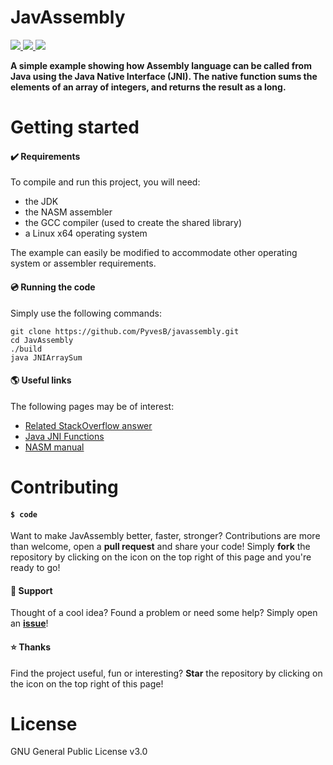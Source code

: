 # JavAssembly
<a href="https://github.com/PyvesB/JavAssembly/blob/master/LICENSE">
<img src ="https://img.shields.io/github/license/PyvesB/JavAssembly.svg" />
</a>
<a href="https://github.com/PyvesB/JavAssembly/issues">
<img src ="https://img.shields.io/github/issues/PyvesB/JavAssembly.svg" />
</a>
<a href="https://github.com/PyvesB/JavAssembly/stargazers">
<img src ="https://img.shields.io/github/stars/PyvesB/JavAssembly.svg" />
</a>

**A simple example showing how Assembly language can be called from Java using the Java Native Interface (JNI). The native function sums the elements of an array of integers, and returns the result as a long.**

# Getting started

#### :heavy_check_mark: Requirements

To compile and run this project, you will need:
- the JDK
- the NASM assembler
- the GCC compiler (used to create the shared library)
- a Linux x64 operating system

The example can easily be modified to accommodate other operating system or assembler requirements.

#### :cd: Running the code

Simply use the following commands:
```
git clone https://github.com/PyvesB/javassembly.git
cd JavAssembly
./build
java JNIArraySum
```

#### :earth_americas: Useful links

The following pages may be of interest:
- [Related StackOverflow answer](https://stackoverflow.com/questions/11632078/code-injecting-assembly-inlining-in-java/43926410#43926410)
- [Java JNI Functions](http://docs.oracle.com/javase/8/docs/technotes/guides/jni/spec/functions.html)
- [NASM manual](http://www.nasm.us/xdoc/2.13.01/html/nasmdoc0.html) 

# Contributing

#### `$ code`

Want to make JavAssembly better, faster, stronger? Contributions are more than welcome, open a **pull request** and share your code! Simply **fork** the repository by clicking on the icon on the top right of this page and you're ready to go!

#### :speech_balloon: Support

Thought of a cool idea? Found a problem or need some help? Simply open an [**issue**](https://github.com/PyvesB/JavAssembly/issues)!

#### :star: Thanks

Find the project useful, fun or interesting? **Star** the repository by clicking on the icon on the top right of this page!

# License 

GNU General Public License v3.0
